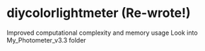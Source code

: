 # diycolorlightmeter (Re-wrote!)
Improved computational complexity and memory usage
Look into My_Photometer_v3.3 folder
